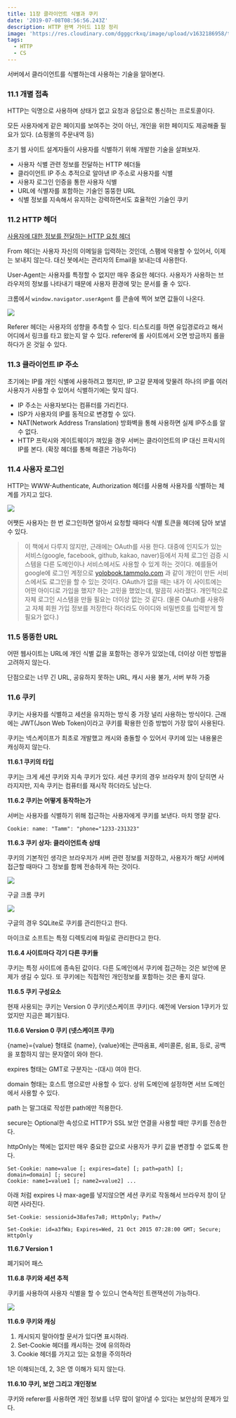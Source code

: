 ```yaml
---
title: 11장 클라이언트 식별과 쿠키
date: '2019-07-08T08:56:56.243Z'
description: HTTP 완벽 가이드 11장 정리
image: 'https://res.cloudinary.com/dgggcrkxq/image/upload/v1632186958/tlog/http-perfect-guide_am6yzc.png'
tags:
  - HTTP
  - CS
---
```


서버에서 클라이언트를 식별하는데 사용하는 기술을 알아본다.

### 11.1 개별 접촉

HTTP는 익명으로 사용하며 상태가 없고 요청과 응답으로 통신하는 프로토콜이다. 

모든 사용자에게 같은 페이지를 보여주는 것이 아닌, 개인을 위한 페이지도 제공해줄 필요가 있다. (쇼핑몰의 주문내역 등)

초기 웹 사이트 설계자들이 사용자를 식별하기 위해 개발한 기술을 살펴보자.

- 사용자 식별 관련 정보를 전달하는 HTTP 헤더들
- 클라이언트 IP 주소 추적으로 알아낸 IP 주소로 사용자를 식별
- 사용자 로그인 인증을 통한 사용자 식별
- URL에 식별자를 포함하는 기술인 뚱뚱한 URL
- 식별 정보를 지속해서 유지하는 강력하면서도 효율적인 기술인 쿠키

### 11.2 HTTP 헤더

[사용자에 대한 정보를 전달하는 HTTP 요청 헤더](https://www.notion.so/d8e8ea496ada480ca09d02043ddc9dbb)

From 헤더는 사용자 자신의 이메일을 입력하는 것인데, 스팸에 악용할 수 있어서, 이제는 보내지 않는다. 대신 봇에서는 관리자의 Email을 보내는데 사용한다.

User-Agent는 사용자를 특정할 수 없지만 매우 중요한 헤더다. 사용자가 사용하는 브라우저의 정보를 나타내기 때문에 사용자 환경에 맞는 문서를 줄 수 있다.

크롬에서 `window.navigator.userAgent` 를 콘솔에 찍어 보면 값들이 나온다.

![](https://res.cloudinary.com/dgggcrkxq/image/upload/v1631952575/tlog/_2019-06-30__11-fe265070-4a3e-4fc3-a7d3-c1361c183fb5.13.06_qgbdda.png)

Referer 헤더는 사용자의 성향을 추측할 수 있다. 티스토리를 하면 유입경로라고 해서 어디에서 링크를 타고 왔는지 알 수 있다. referer에 롤 사이트에서 오면 방금까지 롤을 하다가 온 것일 수 있다.

### 11.3 클라이언트 IP 주소

초기에는 IP를 개인 식별에 사용하려고 했지만, IP 고갈 문제에 맞물려 하나의 IP를 여러 사용자가 사용할 수 있어서 식별하기에는 맞지 않다.

- IP 주소는 사용자보다는 컴퓨터를 가리킨다.
- ISP가 사용자의 IP를 동적으로 변경할 수 있다.
- NAT(Network Address Translation) 방화벽을 통해 사용하면 실제 IP주소를 알 수 없다.
- HTTP 프락시와 게이트웨이가 껴있을 경우 서버는 클라이언트의 IP 대신 프락시의 IP를 본다. (확장 헤더를 통해 해결은 가능하다)

### 11.4 사용자 로그인

HTTP는 WWW-Authenticate, Authorization 헤더를 사용해 사용자를 식별하는 체계를 가지고 있다.

![](https://res.cloudinary.com/dgggcrkxq/image/upload/v1631952595/tlog/Untitled-7203faa4-923b-4312-b73b-23dd0c3f978b_zaojbb.png)

어쨋든 사용자는 한 번 로그인하면 알아서 요청할 때마다 식별 토큰을 헤더에 담아 보낼수 있다.

> 이 책에서 다루지 않지만, 근래에는 OAuth를 사용 한다. 대중에 인지도가 있는 서비스(google, facebook, github, kakao, naver)등에서 자체 로그인 검증 시스템을 다른 도메인이나 서비스에서도 사용할 수 있게 하는 것이다. 예를들어 google에 로그인 계정으로 [yolobook.tammolo.com](http://yolobook.tammolo.com/) 과 같이 개인이 만든 서비스에서도 로그인을 할 수 있는 것이다.
OAuth가 없을 때는 내가 이 사이트에는 어떤 아이디로 가입을 했지? 하는 고민을 했었는데, 말끔히 사라졌다. 개인적으로 자체 로그인 시스템을 만들 필요는 더이상 없는 것 같다. (물론 OAuth를 사용하고 자체 회원 가입 정보를 저장한다 하더라도 아이디와 비밀번호를 입력받게 할 필요가 없다.)

### 11.5 뚱뚱한 URL

어떤 웹사이트는 URL에 개인 식별 값을 포함하는 경우가 있었는데, 더이상 이런 방법을 고려하지 않는다.

단점으로는 너무 긴 URL, 공유하지 못하는 URL, 캐시 사용 불가, 서버 부하 가중

### 11.6 쿠키

쿠키는 사용자를 식별하고 세션을 유지하는 방식 중 가장 널리 사용하는 방식이다. 근래에는 JWT(Json Web Token)이라고 쿠키를 확용한 인증 방법이 가장 많이 사용된다.

 쿠키는 넥스케이프가 최초로 개발했고 캐시와 충돌할 수 있어서 쿠키에 있는 내용물은 캐싱하지 않는다.

**11.6.1 쿠키의 타입**

쿠키는 크게 세션 쿠키와 지속 쿠키가 있다. 세션 쿠키의 경우 브라우저 창이 닫히면 사라지지만, 지속 쿠키는 컴퓨터를 재시작 하더라도 남는다.

**11.6.2 쿠키는 어떻게 동작하는가**

서버는 사용자를 식별하기 위해 접근하는 사용자에게 쿠키를 보낸다. 마치 명찰 같다.

    Cookie: name: "Tamm": "phone="1233-231323"

**11.6.3 쿠키 상자: 클라이언트측 상태**

쿠키의 기본적인 생각은 브라우저가 서버 관련 정보를 저장하고, 사용자가 해당 서버에 접근할 때마다 그 정보를 함께 전송하게 하는 것이다.

![](https://res.cloudinary.com/dgggcrkxq/image/upload/v1631952596/tlog/Untitled-952601c9-ba42-40e8-912f-83f46ad18c4a_swnire.png)

구글 크롬 쿠키

![](https://res.cloudinary.com/dgggcrkxq/image/upload/v1631952587/tlog/_2019-06-30__11-70e54c23-e00a-4ca1-ad6c-deaa1c8232c1.43.23_iyunbg.png)

구글의 경우 SQLite로 쿠키를 관리한다고 한다.

마이크로 소프트는 특정 디렉토리에 파일로 관리한다고 한다.

**11.6.4 사이트마다 각기 다른 쿠키들**

쿠키는 특정 사이트에 종속된 값이다. 다른 도메인에서 쿠키에 접근하는 것은 보안에 문제가 생길 수 있다. 또 쿠키에는 직접적인 개인정보를 포함하는 것은 좋지 않다.

**11.6.5 쿠키 구성요소**

현재 사용되는 쿠키는 Version 0 쿠키(넷스케이프 쿠키)다. 예전에 Version 1쿠키가 있었지만 지금은 폐기됬다.

**11.6.6 Version 0 쿠키 (넷스케이프 쿠키)**

{name}={value} 형태로 {name}, {value}에는 큰따옴표, 세미콜론, 쉼표, 등로, 공백을 포함하지 않는 문자열이 와야 한다.

expires 형태는 GMT로 구분자는 -(대시) 여야 한다.

domain 형태는 호스트 명으로만 사용할 수 있다. 상위 도메인에 설정하면 서브 도메인에서 사용할 수 있다.

path 는 말그대로 작성한 path에만 적용한다.

secure는 Optional한 속성으로 HTTP가 SSL 보안 연결을 사용할 때만 쿠키를 전송한다.

httpOnly는 책에는 없지만 매우 중요한 값으로 사용자가 쿠키 값을 변경할 수 없도록 한다.

    Set-Cookie: name=value [; expires=date] [; path=path] [; domain=domain] [; secure]
    Cookie: name1=value1 [; name2=value2] ...

아래 처럼 expires 나 max-age를 넣지않으면 세션 쿠키로 작동해서 브라우저 창이 닫히면 사라진다.

    Set-Cookie: sessionid=38afes7a8; HttpOnly; Path=/

    Set-Cookie: id=a3fWa; Expires=Wed, 21 Oct 2015 07:28:00 GMT; Secure; HttpOnly

**11.6.7 Version 1**

폐기되어 패스

**11.6.8 쿠키와 세션 추적**

쿠키를 사용하여 사용자 식별을 할 수 있으니 연속적인 트랜잭션이 가능하다.

![](https://res.cloudinary.com/dgggcrkxq/image/upload/v1631952597/tlog/Untitled-a2b62cb7-dbca-4d89-80c5-47e8be4e011b_s11fli.png)

**11.6.9 쿠키와 캐싱**

1. 캐시되지 말아야할 문서가 있다면 표시하라.
2. Set-Cookie 헤더를 캐시하는 것에 유의하라
3. Cookie 헤더를 가지고 있는 요청을 주의하라

1은 이해되는데, 2, 3은 영 이해가 되지 않는다.

**11.6.10 쿠키, 보안 그리고 개인정보**

쿠키와 referer를 사용하면 개인 정보를 너무 많이 알아낼 수 있다는 보안상의 문제가 있다.